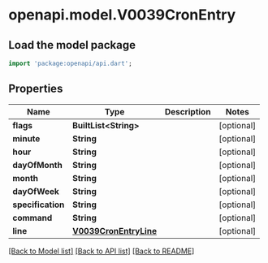 # openapi.model.V0039CronEntry

## Load the model package
```dart
import 'package:openapi/api.dart';
```

## Properties
Name | Type | Description | Notes
------------ | ------------- | ------------- | -------------
**flags** | **BuiltList&lt;String&gt;** |  | [optional] 
**minute** | **String** |  | [optional] 
**hour** | **String** |  | [optional] 
**dayOfMonth** | **String** |  | [optional] 
**month** | **String** |  | [optional] 
**dayOfWeek** | **String** |  | [optional] 
**specification** | **String** |  | [optional] 
**command** | **String** |  | [optional] 
**line** | [**V0039CronEntryLine**](V0039CronEntryLine.md) |  | [optional] 

[[Back to Model list]](../README.md#documentation-for-models) [[Back to API list]](../README.md#documentation-for-api-endpoints) [[Back to README]](../README.md)


